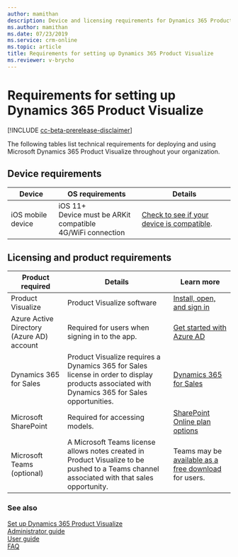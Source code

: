 ```yaml
---
author: mamithan
description: Device and licensing requirements for Dynamics 365 Product Visualize
ms.author: mamithan
ms.date: 07/23/2019
ms.service: crm-online
ms.topic: article
title: Requirements for setting up Dynamics 365 Product Visualize
ms.reviewer: v-brycho
---
```


# Requirements for setting up Dynamics 365 Product Visualize

[!INCLUDE [cc-beta-prerelease-disclaimer](../includes/cc-beta-prerelease-disclaimer.md)]

The following tables list technical requirements for deploying and using Microsoft Dynamics 365 Product Visualize
throughout your organization.

## Device requirements

|Device|OS requirements|Details|
|--------------------|-------------------------------------|--------------------------------------------|
|iOS mobile device|iOS 11+<br>Device must be ARKit compatible<br>4G/WiFi connection|[Check to see if your device is compatible](https://go.microsoft.com/fwlink/p/?linkid=2082564).|

## Licensing and product requirements

|Product required|Details|Learn more|
|--------------------|-------------------------------------|--------------------------------------------|
|Product Visualize|Product Visualize software|[Install, open, and sign in](sign-in.md)|
|Azure Active Directory (Azure AD) account|Required for users when signing in to the app.|[Get started with Azure AD](https://docs.microsoft.com/en-us/azure/active-directory/fundamentals/active-directory-whatis)|
|Dynamics 365 for Sales|Product Visualize requires a Dynamics 365 for Sales license in order to display products associated with Dynamics 365 for Sales opportunities.|[Dynamics 365 for Sales](https://dynamics.microsoft.com/en-us/sales/overview/)|
|Microsoft SharePoint|Required for accessing models.|[SharePoint Online plan options](https://products.office.com/en-us/sharepoint/compare-sharepoint-plans)|
|Microsoft Teams (optional)|A Microsoft Teams license allows notes created in Product Visualize to be pushed to a Teams channel associated with that sales opportunity.|Teams may be [available as a free download](https://teams.microsoft.com/downloads) for users.|

### See also

[Set up Dynamics 365 Product Visualize](setup.md)<br>
[Administrator guide](admin-guide.md)<br>
[User guide](user-guide.md)<br>
[FAQ](faq.md)<br>



